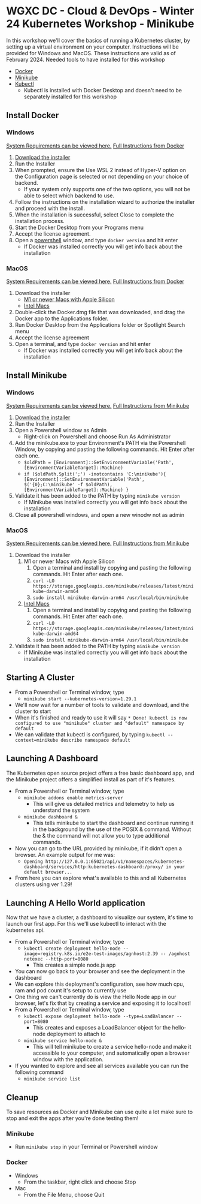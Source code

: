 # WGXC DC - Cloud & DevOps - Winter 24 Kubernetes Workshop - Minikube
In this workshop we'll cover the basics of running a Kubernetes cluster, by setting up a virtual environment on your computer. Instructions will be provided for Windows and MacOS. These instructions are valid as of February 2024.
Needed tools to have installed for this workshop
* [Docker](https://docker.com)
* [Minikube](https://minikube.sigs.k8s.io/)
* [Kubectl](https://kubernetes.io/docs/reference/kubectl/)
    * Kubectl is installed with Docker Desktop and doesn't need to be separately installed for this workshop
## Install Docker
### Windows
[System Requirements can be viewed here.](https://docs.docker.com/desktop/install/windows-install/#system-requirements)
[Full Instructions from Docker](https://docs.docker.com/desktop/install/windows-install/)

1. [Download the installer](https://desktop.docker.com/win/main/amd64/Docker%20Desktop%20Installer.exe?)
2. Run the Installer
3. When prompted, ensure the Use WSL 2 instead of Hyper-V option on the Configuration page is selected or not depending on your choice of backend.
    * If your system only supports one of the two options, you will not be able to select which backend to use.
4. Follow the instructions on the installation wizard to authorize the installer and proceed with the install.
5. When the installation is successful, select Close to complete the installation process.
6. Start the Docker Desktop from your Programs menu
7. Accept the license agreement.
8. Open a [powershell](https://learn.microsoft.com/en-us/powershell/scripting/install/installing-powershell-on-windows?view=powershell-7.4#installing-the-msi-package) window, and type `docker version` and hit enter
    * If Docker was installed correctly you will get info back about the installation

### MacOS
[System Requirements can be viewed here.](https://docs.docker.com/desktop/install/mac-install/#system-requirements)
[Full Instructions from Docker](https://docs.docker.com/desktop/install/mac-install/)

1. Download the installer
    * [M1 or newer Macs with Apple Silicon](https://desktop.docker.com/mac/main/arm64/Docker.dmg?)
    * [Intel Macs](https://desktop.docker.com/mac/main/amd64/Docker.dmg?)
2. Double-click the Docker.dmg file that was downloaded, and drag the Docker app to the Applications folder.
3. Run Docker Desktop from the Applications folder or Spotlight Search menu
4. Accept the license agreement
5. Open a terminal, and type `docker version` and hit enter
    * If Docker was installed correctly you will get info back about the installation

## Install Minikube

### Windows
[System Requirements can be viewed here.](https://minikube.sigs.k8s.io/docs/start/#what-youll-need)
[Full Instructions from Minikube](https://minikube.sigs.k8s.io/docs/start/)

1. [Download the installer](https://storage.googleapis.com/minikube/releases/latest/minikube-installer.exe)
2. Run the Installer
3. Open a Powershell window as Admin
    * Right-click on Powershell and choose Run As Administrator
4. Add the minikube.exe to your Environment's PATH via the Powershell Window, by copying and pasting the following commands. Hit Enter after each one.
    * `$oldPath = [Environment]::GetEnvironmentVariable('Path', [EnvironmentVariableTarget]::Machine)`
    * `if ($oldPath.Split(';') -inotcontains 'C:\minikube'){
          [Environment]::SetEnvironmentVariable('Path', $('{0};C:\minikube' -f $oldPath), [EnvironmentVariableTarget]::Machine)
       }`
5. Validate it has been added to the PATH by typing `minikube version`
    * If Minikube was installed correctly you will get info back about the installation
6. Close all powershell windows, and open a new winodw not as admin

### MacOS
[System Requirements can be viewed here.](https://minikube.sigs.k8s.io/docs/start/#what-youll-need)
[Full Instructions from Minikube](https://minikube.sigs.k8s.io/docs/start/)

1. Download the installer
    1. M1 or newer Macs with Apple Silicon
        1. Open a terminal and install by copying and pasting the following commands. Hit Enter after each one.
        2. `curl -LO https://storage.googleapis.com/minikube/releases/latest/minikube-darwin-arm64`
        3. `sudo install minikube-darwin-arm64 /usr/local/bin/minikube`
    2. [Intel Macs](https://desktop.docker.com/mac/main/amd64/Docker.dmg?)
        1. Open a terminal and install by copying and pasting the following commands. Hit Enter after each one.
        2. `curl -LO https://storage.googleapis.com/minikube/releases/latest/minikube-darwin-amd64`
        3. `sudo install minikube-darwin-arm64 /usr/local/bin/minikube`
2. Validate it has been added to the PATH by typing `minikube version`
    * If Minikube was installed correctly you will get info back about the installation

## Starting A Cluster
* From a Powershell or Terminal window, type 
    * `minikube start --kubernetes-version=1.29.1`
* We'll now wait for a number of tools to validate and download, and the cluster to start
* When it's finished and ready to use it will say `* Done! kubectl is now configured to use "minikube" cluster and "default" namespace by default`
* We can validate that kubectl is configured, by typing `kubectl --context=minikube describe namespace default`

## Launching A Dashboard
The Kubernetes open source project offers a free basic dashboard app, and the Minikube project offers a simplified install as part of it's features.
* From a Powershell or Terminal window, type
    * `minikube addons enable metrics-server`
        * This will give us detailed metrics and telemetry to help us understand the system
    * `minikube dashboard &`
        * This tells minikube to start the dashboard and continue running it in the background by the use of the POSIX & command. Without the & the command will not allow you to type additional commands.
* Now you can go to the URL provided by minikube, if it didn't open a browser. An example output for me was:
    * `Opening http://127.0.0.1:65021/api/v1/namespaces/kubernetes-dashboard/services/http:kubernetes-dashboard:/proxy/ in your default browser...`
* From here you can explore what's available to this and all Kubernetes clusters using ver 1.29!

## Launching A Hello World application
Now that we have a cluster, a dashboard to visualize our system, it's time to launch our first app. For this we'll use kubectl to interact with the kubernetes api.
* From a Powershell or Terminal window, type
    * `kubectl create deployment hello-node --image=registry.k8s.io/e2e-test-images/agnhost:2.39 -- /agnhost netexec --http-port=8080`
        * This creates a simple node.js app
* You can now go back to your browser and see the deployment in the dashboard
* We can explore this deployment's configuration, see how much cpu, ram and pod count it's setup to currently use
* One thing we can't currently do is view the Hello Node app in our browser, let's fix that by creating a service and exposing it to localhost!
* From a Powershell or Terminal window, type
    * `kubectl expose deployment hello-node --type=LoadBalancer --port=8080`
        * This creates and exposes a LoadBalancer object for the hello-node deployment to attach to
    * `minikube service hello-node &`
        * This will tell minikube to create a service hello-node and make it accessible to your computer, and automatically open a browser window with the application.
* If you wanted to explore and see all services available you can run the following command
    * `minikube service list`

## Cleanup
To save resources as Docker and Minikube can use quite a lot make sure to stop and exit the apps after you're done testing them!
### Minikube
* Run `minikube stop` in your Terminal or Powershell window
### Docker
* Windows
    * From the taskbar, right click and choose Stop
* Mac
    * From the File Menu, choose Quit